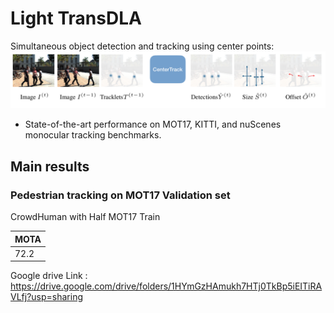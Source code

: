 # Light TransDLA
Simultaneous object detection and tracking using center points:
![](readme/fig2.png)

- State-of-the-art performance on MOT17, KITTI, and nuScenes monocular tracking benchmarks.

## Main results

### Pedestrian tracking on MOT17 Validation set
CrowdHuman with Half MOT17 Train

|  MOTA     | 
|-----------|
| 72.2      | 

Google drive Link : https://drive.google.com/drive/folders/1HYmGzHAmukh7HTj0TkBp5iEITiRAVLfj?usp=sharing

